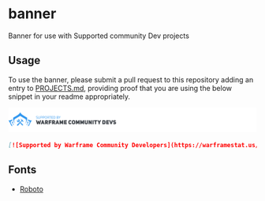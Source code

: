# banner
Banner for use with Supported community Dev projects

## Usage

To use the banner, please submit a pull request to this repository adding an entry to [PROJECTS.md](PROJECTS.md), providing proof that you are using the below snippet in your readme appropriately.

[![Supported by Warframe Community Developers](/wfcd_banner.png)](https://github.com/WFCD "Supported by Warframe Community Developers")

```markdown
[![Supported by Warframe Community Developers](https://warframestat.us/wfcd.png)](https://github.com/WFCD "Supported by Warframe Community Developers")
```


## Fonts

* [Roboto](https://fonts.google.com/specimen/Roboto?selection.family=Roboto)
